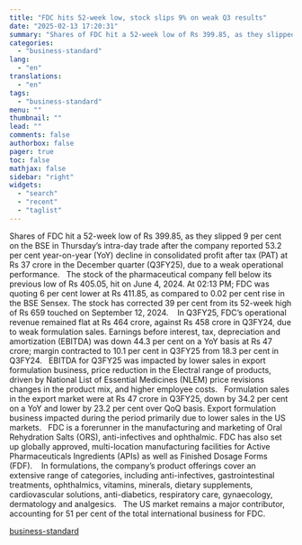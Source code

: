 ```yaml
---
title: "FDC hits 52-week low, stock slips 9% on weak Q3 results"
date: "2025-02-13 17:20:31"
summary: "Shares of FDC hit a 52-week low of Rs 399.85, as they slipped 9 per cent on the BSE in Thursday’s intra-day trade after the company reported 53.2 per cent year-on-year (YoY) decline in consolidated profit after tax (PAT) at Rs 37 crore in the December quarter (Q3FY25), due to..."
categories:
  - "business-standard"
lang:
  - "en"
translations:
  - "en"
tags:
  - "business-standard"
menu: ""
thumbnail: ""
lead: ""
comments: false
authorbox: false
pager: true
toc: false
mathjax: false
sidebar: "right"
widgets:
  - "search"
  - "recent"
  - "taglist"
---
```


Shares of FDC hit a 52-week low of Rs 399.85, as they slipped 9 per cent on the BSE in Thursday’s intra-day trade after the company reported 53.2 per cent year-on-year (YoY) decline in consolidated profit after tax (PAT) at Rs 37 crore in the December quarter (Q3FY25), due to a weak operational performance.
 
The stock of the pharmaceutical company fell below its previous low of Rs 405.05, hit on June 4, 2024. At 02:13 PM; FDC was quoting 6 per cent lower at Rs 411.85, as compared to 0.02 per cent rise in the BSE Sensex. The stock has corrected 39 per cent from its 52-week high of Rs 659 touched on September 12, 2024. 
 
In Q3FY25, FDC’s operational revenue remained flat at Rs 464 crore, against Rs 458 crore in Q3FY24, due to weak formulation sales. Earnings before interest, tax, depreciation and amortization (EBITDA) was down 44.3 per cent on a YoY basis at Rs 47 crore; margin contracted to 10.1 per cent in Q3FY25 from 18.3 per cent in Q3FY24.
 
EBITDA for Q3FY25 was impacted by lower sales in export formulation business, price reduction in the Electral range of products, driven by National List of Essential Medicines (NLEM) price revisions changes in the product mix, and higher employee costs.
 
Formulation sales in the export market were at Rs 47 crore in Q3FY25, down by 34.2 per cent on a YoY and lower by 23.2 per cent over QoQ basis. Export formulation business impacted during the period primarily due to lower sales in the US markets.
 
FDC is a forerunner in the manufacturing and marketing of Oral Rehydration Salts (ORS), anti-infectives and ophthalmic. FDC has also set up globally approved, multi-location manufacturing facilities for Active Pharmaceuticals Ingredients (APIs) as well as Finished Dosage Forms (FDF). 
 
In formulations, the company’s product offerings cover an extensive range of categories, including anti-infectives, gastrointestinal treatments, ophthalmics, vitamins, minerals, dietary supplements, cardiovascular solutions, anti-diabetics, respiratory care, gynaecology, dermatology and analgesics.
 
The US market remains a major contributor, accounting for 51 per cent of the total international business for FDC.

[business-standard](https://www.business-standard.com/markets/news/fdc-hits-52-week-low-stock-slips-9-on-weak-q3-results-125021300855_1.html)
